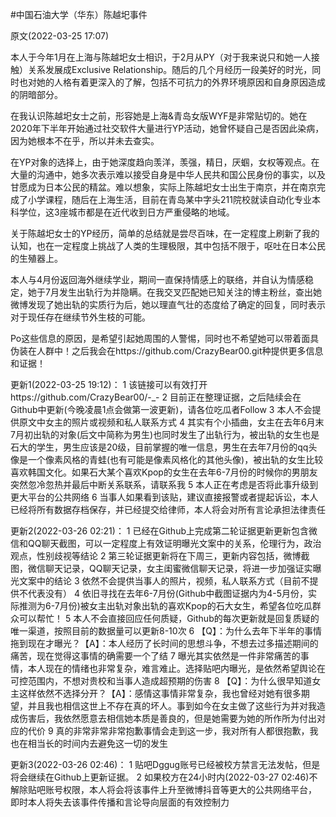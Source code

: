 #中国石油大学（华东）陈越圯事件

原文(2022-03-25 17:07)

本人于今年1月在上海与陈越圯女士相识，于2月从PY（对于我来说只和她一人接触）关系发展成Exclusive Relationship。随后的几个月经历一段美好的时光，同时也对她的人格有着更深入的了解，包括不可抗力的外界环境原因和自身原因造成的阴暗部分。

在我认识陈越圯女士之前，形容她是上海&青岛女版WYF是非常贴切的。她在2020年下半年开始通过社交软件大量进行YP活动，她曾怀疑自己是否因此染病，因为她根本不在乎，所以并未去查实。

在YP对象的选择上，由于她深度趋向羡洋，羡强，精日，厌蝈，女权等观点。在大量的沟通中，她多次表示难以接受自身是中华人民共和国公民身份的事实，以及甘愿成为日本公民的精盆。难以想象，实际上陈越圯女士出生于南京，并在南京完成了小学课程，随后在上海生活，目前在青岛某中字头211院校就读自动化专业本科学位，这3座城市都是在近代收到日方严重侵略的地域。

关于陈越圯女士的YP经历，简单的总结就是尝尽百味，在一定程度上刷新了我的认知，也在一定程度上挑战了人类的生理极限，其中包括不限于，呕吐在日本公民的生殖器上。

本人与4月份返回海外继续学业，期间一直保持情感上的联络，并自认为情感稳定，她于7月发生出轨行为并隐瞒。在我交叉匹配她已知关注的博主粉丝，查出她微博发现了她出轨的实质行为后，她以理直气壮的态度给了确定的回复，同时表示对于现任存在继续节外生枝的可能。

Po这些信息的原因，是希望引起她周围的人警惕，同时也不希望她可以带着面具伪装在人群中！之后我会在https://github.com/CrazyBear00.git种提供更多信息和证据！

更新1(2022-03-25 19:12)：
1 该链接可以有效打开https://github.com/CrazyBear00/-_-
2 目前正在整理证据，之后陆续会在Github中更新(今晚凌晨1点会做第一波更新)，请各位吃瓜者Follow
3 本人不会提供原文中女主的照片或视频和私人联系方式
4 其实有个小插曲，女主在去年6月末7月初出轨的对象(后文中简称为男生)也同时发生了出轨行为，被出轨的女生也是石大的学生，男生应该是20级，目前掌握的唯一信息，男生在去年7月份的qq头像是一个像素风格的青蛙(也有可能是像素风格化的其他头像)，被出轨的女生比较喜欢韩国文化。如果石大某个喜欢Kpop的女生在去年6-7月份的时候你的男朋友突然忽冷忽热并最后中断关系联系，请联系我
5 本人正在考虑是否将此事升级到更大平台的公共网络
6 当事人如果看到该贴，建议直接报警或者提起诉讼，本人已经将所有数据存档保存，并已经提交给律师，本人将会对所有言论承担法律责任

更新2(2022-03-26 02:21)：
1 已经在Github上完成第二轮证据更新更新包含微信和QQ聊天截图，可以一定程度上有效证明曝光文案中的关系，伦理行为，政治观点，性别歧视等结论
2 第三轮证据更新将在下周三，更新内容包括，微博截图，微信聊天记录，QQ聊天记录，女主闺蜜微信聊天记录，将进一步加强证实曝光文案中的结论
3 依然不会提供当事人的照片，视频，私人联系方式（目前不提供不代表没有）
4 依旧寻找在去年6-7月份(Github中截图证据内为4-5月份，实际推测为6-7月份)被女主出轨对象出轨的喜欢Kpop的石大女生，希望各位吃瓜群众可以帮忙！
5 本人不会直接回应任何质疑，Github的每次更新就是回复质疑的唯一渠道，按照目前的数据量可以更新8-10次
6 【Q】：为什么去年下半年的事情拖到现在才曝光？【A】：本人经历了长时间的思想斗争，不想去过多描述期间的痛苦，现在觉得这事情的确需要一个了结
7 曝光其实依然是一件非常痛苦的事情，本人现在的情绪也非常复杂，难言难止。选择贴吧内曝光，是依然希望舆论在可控范围内，不想对贵校和当事人造成超预期的伤害
8 【Q】：为什么很早知道女主这样依然不选择分开？【A】：感情这事情非常复杂，我也曾经对她有很多期望，并且我也相信这世上不存在真的坏人。事到如今在女主做了这些行为并对我造成伤害后，我依然愿意去相信她本质是善良的，但是她需要为她的所作所为付出对应的代价
9 真的非常非常非常抱歉事情会走到这一步，我对所有人都很抱歉，我也在相当长的时间内去避免这一切的发生


更新3(2022-03-26 02:46)：
1 贴吧Dggug账号已经被校方禁言无法发帖，但是将会继续在Github上更新证据。
2 如果校方在24小时内(2022-03-27 02:46)不解除贴吧账号权限，本人将会将该事件上升至微博抖音等更大的公共网络平台， 即时本人将失去该事件传播和言论导向层面的有效控制力
